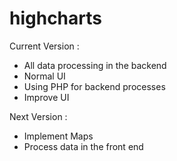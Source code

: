 # highcharts

Current Version : 
- All data processing in the backend
- Normal UI
- Using PHP for backend processes
- Improve UI

Next Version : 
- Implement Maps
- Process data in the front end
